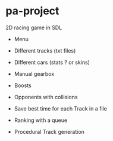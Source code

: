 # pa-project

2D racing game in SDL

- Menu

- Different tracks (txt files)

- Different cars (stats ? or skins)

- Manual gearbox

- Boosts

- Opponents with collisions

- Save best time for each Track in a file

- Ranking with a queue

- Procedural Track generation

